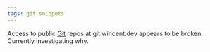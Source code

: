 ```yaml
---
tags: git snippets
---
```


Access to public [Git](/wiki/Git) repos at git.wincent.dev appears to be broken. Currently investigating why.
